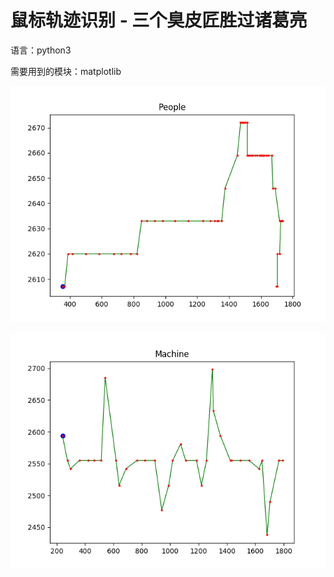 # 鼠标轨迹识别 - 三个臭皮匠胜过诸葛亮

语言：python3

需要用到的模块：matplotlib

![people](people.png)

![machine](machine.png)
